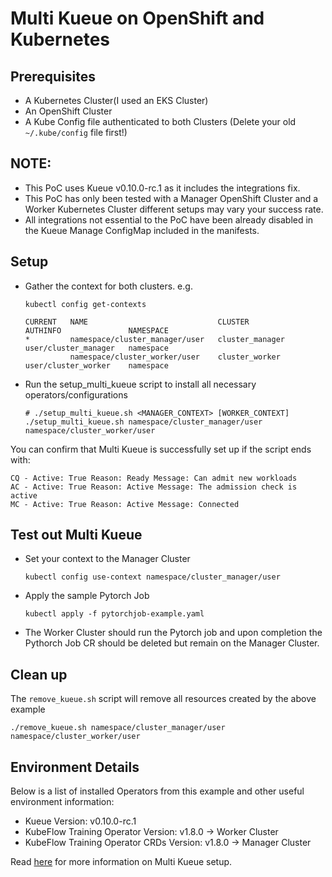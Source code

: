 # Multi Kueue on OpenShift and Kubernetes
## Prerequisites
* A Kubernetes Cluster(I used an EKS Cluster)
* An OpenShift Cluster
* A Kube Config file authenticated to both Clusters (Delete your old `~/.kube/config` file first!)

## NOTE:
* This PoC uses Kueue v0.10.0-rc.1 as it includes the integrations fix.
* This PoC has only been tested with a Manager OpenShift Cluster and a Worker Kubernetes Cluster different setups may vary your success rate.
* All integrations not essential to the PoC have been already disabled in the Kueue Manage ConfigMap included in the manifests.

## Setup
* Gather the context for both clusters. 
  e.g.
  ```
  kubectl config get-contexts

  CURRENT   NAME                             CLUSTER           AUTHINFO               NAMESPACE
  *         namespace/cluster_manager/user   cluster_manager   user/cluster_manager   namespace
            namespace/cluster_worker/user    cluster_worker    user/cluster_worker    namespace
  ```

* Run the setup_multi_kueue script to install all necessary operators/configurations
  ```
  # ./setup_multi_kueue.sh <MANAGER_CONTEXT> [WORKER_CONTEXT]
  ./setup_multi_kueue.sh namespace/cluster_manager/user namespace/cluster_worker/user
  ```

You can confirm that Multi Kueue is successfully set up if the script ends with:
```
CQ - Active: True Reason: Ready Message: Can admit new workloads
AC - Active: True Reason: Active Message: The admission check is active
MC - Active: True Reason: Active Message: Connected
``` 

## Test out Multi Kueue
* Set your context to the Manager Cluster 
  ```
  kubectl config use-context namespace/cluster_manager/user
  ```
* Apply the sample Pytorch Job
  ```
  kubectl apply -f pytorchjob-example.yaml
  ```
* The Worker Cluster should run the Pytorch job and upon completion the Pythorch Job CR should be deleted but remain on the Manager Cluster.

## Clean up
The `remove_kueue.sh` script will remove all resources created by the above example
```
./remove_kueue.sh namespace/cluster_manager/user namespace/cluster_worker/user
```
## Environment Details
Below is a list of installed Operators from this example and other useful environment information:
* Kueue Version: v0.10.0-rc.1
* KubeFlow Training Operator Version: v1.8.0 -> Worker Cluster
* KubeFlow Training Operator CRDs Version: v1.8.0 -> Manager Cluster

Read [here](https://kueue.sigs.k8s.io/docs/tasks/manage/setup_multikueue/) for more information on Multi Kueue setup.
